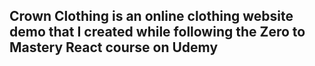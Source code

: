 ## Crown Clothing is an online clothing website demo that I created while following the Zero to Mastery React course on Udemy
